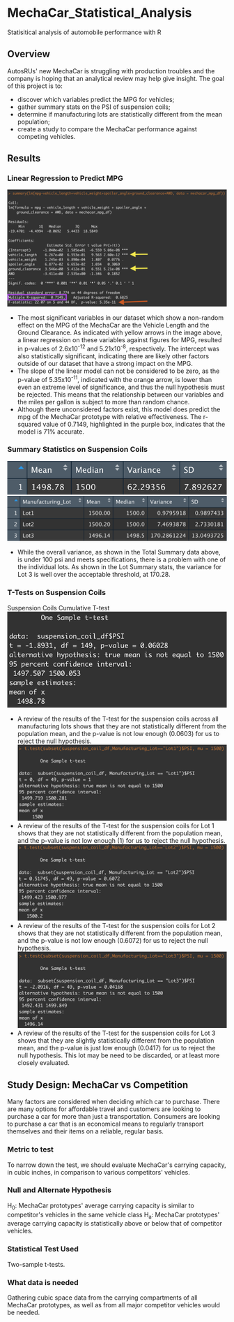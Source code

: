 # MechaCar_Statistical_Analysis
Statisitical analysis of automobile performance with R

## Overview
AutosRUs' new MechaCar is struggling with production troubles and the company is hoping that an analytical review may help give insight. The goal of this project is to:
* discover which variables predict the MPG for vehicles;
* gather summary stats on the PSI of suspension coils;
* determine if manufacturing lots are statistically different from the mean population;
* create a study to compare the MechaCar performance against competing vehicles.

## Results

### Linear Regression to Predict MPG
![Multiple Linear Regression on MPG](mpg_line_regres_summry.png)

* The most significant variables in our dataset which show a non-random effect on the MPG of the MechaCar are the Vehicle Length and the Ground Clearance. As indicated with yellow arrows in the image above, a linear regression on these variables against figures for MPG, resulted in p-values of 2.6x10<sup>-12</sup> and 5.21x10<sup>-8</sup>, respectively. The intercept was also statistically significant, indicating there are likely other factors outside of our dataset that have a strong impact on the MPG.
* The slope of the linear model can not be considered to be zero, as the p-value of 5.35x10<sup>-11</sup>, indicated with the orange arrow, is lower than even an extreme level of significance, and thus the null hypothesis must be rejected. This means that the relationship between our variables and the miles per gallon is subject to more than random chance.
* Although there unconsidered factors exist, this model does predict the mpg of the MechaCar prototype with relative effectiveness. The r-squared value of 0.7149, highlighted in the purple box, indicates that the model is 71% accurate.

### Summary Statistics on Suspension Coils
![Suspension Coil Total Summary](sus_coil_tot_sum.png)
![Suspension Coil Lot Summary](sus_coil_lot_sum.png)
* While the overall variance, as shown in the Total Summary data above, is under 100 psi and meets specifications, there is a problem with one of the individual lots. As shown in the Lot Summary stats, the variance for Lot 3 is well over the acceptable threshold, at 170.28.

### T-Tests on Suspension Coils
Suspension Coils Cumulative T-test
![Suspension Coils Cumulative T-test](sus_coil_one_samp_ttest.png)
* A review of the results of the T-test for the suspension coils across all manufacturing lots shows that they are not statistically different from the population mean, and the p-value is not low enough (0.0603) for us to reject the null hypothesis.
![Suspension Coil Lot 1 T-test](sus_coil_lot1_samp_ttest.png)
* A review of the results of the T-test for the suspension coils for Lot 1 shows that they are not statistically different from the population mean, and the p-value is not low enough (1) for us to reject the null hypothesis.
![Suspension Coil Lot 2 T-test](sus_coil_lot2_samp_ttest.png)
* A review of the results of the T-test for the suspension coils for Lot 2 shows that they are not statistically different from the population mean, and the p-value is not low enough (0.6072) for us to reject the null hypothesis.
![Suspension Coil Lot 3 T-test](sus_coil_lot3_samp_ttest.png)
* A review of the results of the T-test for the suspension coils for Lot 3 shows that they are slightly statistically different from the population mean, and the p-value is just low enough (0.0417) for us to reject the null hypothesis. This lot may be need to be discarded, or at least more closely evaluated.

## Study Design: MechaCar vs Competition
Many factors are considered when deciding which car to purchase. There are many options for affordable travel and customers are looking to purchase a car for more than just a transportation. Consumers are looking to purchase a car that is an economical means to regularly transport themselves and their items on a reliable, regular basis.
### Metric to test
To narrow down the test, we should evaluate MechaCar's carrying capacity, in cubic inches, in comparison to various competitors' vehicles.
### Null and Alternate Hypothesis
H<sub>0</sub>: MechaCar prototypes' average carrying capacity is similar to competitor's vehicles in the same vehicle class
H<sub>a</sub>: MechaCar prototypes' average carrying capacity is statistically above or below that of competitor vehicles.
### Statistical Test Used
Two-sample t-tests.
### What data is needed
Gathering cubic space data from the carrying compartments of all MechaCar prototypes, as well as from all major competitor vehicles would be needed.
